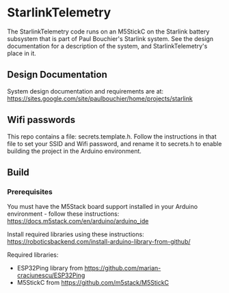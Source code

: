 # StarlinkTelemetry

The StarlinkTelemetry code runs on an M5StickC on the Starlink battery subsystem that is part of
Paul Bouchier's Starlink system. See the design documentation for a description of the system, and
StarlinkTelemetry's place in it.

## Design Documentation

System design documentation and requirements are at:
https://sites.google.com/site/paulbouchier/home/projects/starlink

## Wifi passwords

This repo contains a file: secrets.template.h. Follow the instructions in that file to set
your SSID and Wifi password, and rename it to secrets.h to enable building the project in
the Arduino environment.

## Build

### Prerequisites

You must have the M5Stack board support installed in your Arduino environment - follow
these instructions: https://docs.m5stack.com/en/arduino/arduino_ide

Install required libraries using these instructions: https://roboticsbackend.com/install-arduino-library-from-github/

Required libraries:
- ESP32Ping library from  https://github.com/marian-craciunescu/ESP32Ping
- M5StickC from https://github.com/m5stack/M5StickC


